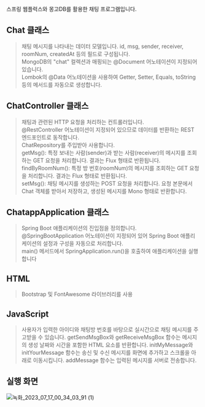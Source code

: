 스프링 웹플럭스와 몽고DB를 활용한 채팅 프로그램입니다.

## Chat 클래스

> 채팅 메시지를 나타내는 데이터 모델입니다.
id, msg, sender, receiver, roomNum, createdAt 등의 필드로 구성됩니다.</br>
MongoDB의 "chat" 컬렉션과 매핑되는 @Document 어노테이션이 지정되어 있습니다.</br>
Lombok의 @Data 어노테이션을 사용하여 Getter, Setter, Equals, toString 등의 메서드를 자동으로 생성합니다.</br>


## ChatController 클래스

> 채팅과 관련된 HTTP 요청을 처리하는 컨트롤러입니다.</br>
@RestController 어노테이션이 지정되어 있으므로 데이터를 반환하는 REST 엔드포인트로 동작합니다.</br>
ChatRepository를 주입받아 사용합니다.</br>
getMsg(): 특정 보내는 사람(sender)과 받는 사람(receiver)의 메시지를 조회하는 GET 요청을 처리합니다. 결과는 Flux<Chat> 형태로 반환됩니다.</br>
findByRoomNum(): 특정 방 번호(roomNum)의 메시지를 조회하는 GET 요청을 처리합니다. 결과는 Flux<Chat> 형태로 반환됩니다.</br>
setMsg(): 채팅 메시지를 생성하는 POST 요청을 처리합니다. 요청 본문에서 Chat 객체를 받아서 저장하고, 생성된 메시지를 Mono<Chat> 형태로 반환합니다.</br>

## ChatappApplication 클래스

> Spring Boot 애플리케이션의 진입점을 정의합니다.</br>
@SpringBootApplication 어노테이션이 지정되어 있어 Spring Boot 애플리케이션의 설정과 구성을 자동으로 처리합니다.</br>
main() 메서드에서 SpringApplication.run()을 호출하여 애플리케이션을 실행합니다</br>


## HTML

> Bootstrap 및 FontAwesome 라이브러리를 사용


## JavaScript

> 사용자가 입력한 아이디와 채팅방 번호를 바탕으로 실시간으로 채팅 메시지를 주고받을 수 있습니다. getSendMsgBox와 getReceiveMsgBox 함수는 메시지의 생성 날짜와 시간을 포함한 HTML 요소를 반환합니다. 
initMyMessage와 initYourMessage 함수는 송신 및 수신 메시지를 화면에 추가하고 스크롤을 아래로 이동시킵니다. addMessage 함수는 입력된 메시지를 서버로 전송합니다.


## 실행 화면
![녹화_2023_07_17_00_34_03_91 (1)](https://github.com/kangjungmook/springboot_webflux_mongo_chatapp/assets/106642094/4985ff5c-f1d8-4cc9-8a8a-538e33d1be80)

